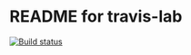 # README for travis-lab

[![Build status](https://travis-ci.org/Murotiwamambo/travislab.svg?master)](https://travis-ci.org/Murotiwamambo) 

